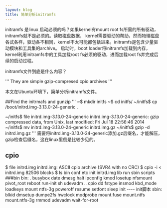 ```yaml
---
layout: blog
title: 简单分析initramfs
---
```


initramfs 是linux 启动必须的吗？如果kernel有mount root fs所需的所有驱动，initramfs就不是必须的。读取磁盘数据，
kernel需要驱动的帮助，然而物理磁盘各式各样，驱动各不相同，kernel不太可能都包括进来。initramfs是包含少量驱动模块和工具集的archive。
启动时，boot loader将initramfs加载到内存，kernel利用initramfs中的工具加载root fs必须的驱动，进而加载root fs并完成后续的启动过程。

initramfs文件到底是什么内容？

'''
They are simple gzip-compresed cpio archives
'''

本文在Ubuntu环境下，简单分析initramfs文件。



##Find the initrmafs and gunzip
'''
~$ mkdir initfs
~$ cd initfs/
~/initfs$ cp /boot/initrd.img-3.13.0-24-generic .

~/initfs$ file initrd.img-3.13.0-24-generic 
initrd.img-3.13.0-24-generic: gzip compressed data, from Unix, last modified: Fri Jul 18 22:56:46 2014
~/initfs$ mv initrd.img-3.13.0-24-generic initrd.img.gz
~/initfs$ gzip -d initrd.img.gz 
'''
需要将initrd.img-3.13.0-24-generic添加.gz后缀名，才能解压，gzip检查后缀名，这在linux里倒是比较少见的。

## cpio
$ file initrd.img 
initrd.img: ASCII cpio archive (SVR4 with no CRC)
$ cpio -i < initrd.img 
82506 blocks
$ ls
bin  conf  etc  init  initrd.img  lib  run  sbin  scripts
###bin
bin:
.   busybox  date  dmesg   halt    ipconfig  kmod      losetup  nfsmount  pivot_root  reboot  run-init  sh     udevadm
..  cpio     dd    fstype  insmod  kbd_mode  loadkeys  mount    ntfs-3g   poweroff    resume  setfont   sleep
init ---- init脚本
sbin:
blkid  dmsetup  dumpe2fs  hwclock  modprobe  mount.fuse  mount.ntfs  mount.ntfs-3g  rmmod  udevadm  wait-for-root


